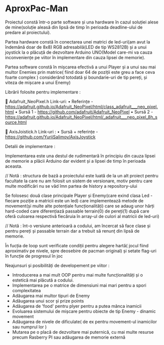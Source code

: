 # AproxPac-Man

Proiectul constă într-o parte software și una hardware în cazul soluției alese de mine(soluție aleasă din lipsă de timp în perioada deadline-ului de predare al proiectului). 

Partea hardware constă în conectarea unei matrici de led-uri(am avut la îndemână doar de 8x8) RGB adresabilă(LED de tip WS2812B) și a unui joystick la o plăcuță de dezvoltare Arduino UNO(Model care-mi va cauza inconveniențe pe viitor în implementare din cauza lipsei de memorie).

Partea software constă în mișcarea efectivă a unui Player și a unui sau mai multor Enemies prin matrice( fiind doar 64 de poziții este greu a face ceva foarte complex ) considerând totodată și boundarie-uri de tip pereți, și viteza de mișcare a unui Enemy)


Librării folosite pentru implementare :

 Adafruit_NeoPixel.h
Link-uri:
• Referințe - https://adafruit.github.io/Adafruit_NeoPixel/html/class_adafruit___neo_pixel.html
• Sursă 1 - https://github.com/adafruit/Adafruit_NeoPixel
• Sursă 2 - https://adafruit.github.io/Adafruit_NeoPixel/html/_adafruit___neo_pixel_8h_source.html

 AxisJoistick.h
Link-uri :
• Sursă + referințe - https://github.com/YuriiSalimov/AxisJoystick


Detalii de implementare :

Implementarea este una destul de rudimentară în principiu din cauza lipsei de memorie a plăcii Arduino dar evident și a lipsei de timp în perioada aceasta.

// Notă : structura de bază a proiectului este luată de la un alt proiect pentru facultate la care nu am folosit un sistem de versionare, motiv pentru care multe modificări nu se văd îmn partea de history a repository-ului 

Se folosesc două clase principale Player și Enemy(care exind clasa Led - fiecare poziție a matricii este un led) care implementează metode de movement(și multe alte potențiale funcționalități) care se adaug unor hărți hard-coded care diferențiază passable terrain(0) de pereți(1) după care oferă culoarea respectivă fiecăruia în array-ul de culori al matricii de led-uri)

// Notă : înt-o versiune anterioară a codului, am încercat să face clase și pentru pereți și passable terrain dar a trebuit să renunț din lipsă de memorie.

În fucția de loop sunt verificate condiții pentru alegere hartă( jocul fiind aproximativ pe nivele, spre deosebire de pacman original) și setate flag-uri în funcție de progresul în joc


Neajunsuri și posibilități de developement pe viitor :

- Introducerea a mai mult OOP pentru mai multe funcționalități și o estetică mai plăcută a codului.
- Implementarea pe o matrice de dimensiuni mai mari pentru a spori complexitatea
- Adăugarea mai multor tipuri de Enemy
- Adăugarea unui scor și prize points
- Adăugarea de 'food' pentru plyer pentru a putea mânca inamicii
- Evoluarea sistemului de mișcare pentru obiecte de tip Enemy - dinamic movement
- Adăugarea de nivele de dificulate( de ex pentru movement-ul inamicilor sau numprul lor )
- Mutarea pe o placă de dezvoltare mai puternică, cu mai multe resurse precum Rasberry PI sau adăugarea de memorie externă

